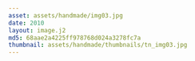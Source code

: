 ```yaml
---
asset: assets/handmade/img03.jpg
date: 2010
layout: image.j2
md5: 68aae2a4225ff978768d024a3278fc7a
thumbnail: assets/handmade/thumbnails/tn_img03.jpg
---
```


